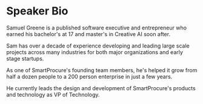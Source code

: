 # Speaker Bio

Samuel Greene is a published software executive and entrepreneur who earned his bachelor's at 17 and master's in Creative AI soon after.

Sam has over a decade of experience developing and leading large scale projects across many industries for both major organizations and early stage startups.

As one of SmartProcure's founding team members, he's helped it grow from half a dozen people to a 200 person enterprise in just a few years.

He currently leads the design and development of SmartProcure's products and technology as VP of Technology.
